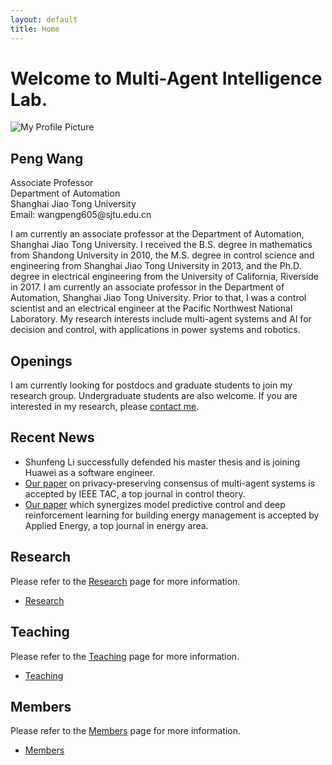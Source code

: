 ```yaml
---
layout: default
title: Home
---
```


# Welcome to Multi-Agent Intelligence Lab.

<div class="profile-container">
    <img src="{{ '/assets/images/profile/PengWang.jpg' | relative_url }}" alt="My Profile Picture" class="profile-image">
    <div class="profile-info">
        <h2>Peng Wang</h2>
        <div class="contact-info">
            <p>Associate Professor<br>
            Department of Automation<br>
            Shanghai Jiao Tong University<br>
            Email: wangpeng605@sjtu.edu.cn</p>
        </div>
        <p>I am currently an associate professor at the Department of Automation, Shanghai Jiao Tong University. I received the B.S. degree in mathematics from Shandong University in 2010, the M.S. degree in control science and engineering from Shanghai Jiao Tong University in 2013, and the Ph.D. degree in electrical engineering from the University of California, Riverside in 2017. I am currently an associate professor in the Department of Automation, Shanghai Jiao Tong University. Prior to that, I was a control scientist and an electrical engineer at the Pacific Northwest National Laboratory. My research interests include multi-agent systems and AI for decision and control, with applications in power systems and robotics.</p>
    </div>
</div>


## Openings

I am currently looking for postdocs and graduate students to join my research group. 
Undergraduate students are also welcome.
If you are interested in my research, please [contact me](mailto:wangpeng605@sjtu.edu.cn). 

## Recent News

- Shunfeng Li successfully defended his master thesis and is joining Huawei as a software engineer.
- [Our paper](https://ieeexplore.ieee.org/abstract/document/10877776) on privacy-preserving consensus of multi-agent systems is accepted by IEEE TAC, a top journal in control theory.
- [Our paper](https://www.sciencedirect.com/science/article/pii/S0306261924017112) which synergizes model predictive control and deep reinforcement learning for building energy management is accepted by Applied Energy, a top journal in energy area.

## Research
Please refer to the [Research](/research/) page for more information.
- [Research](/research/)

## Teaching
Please refer to the [Teaching](/teaching/) page for more information.
- [Teaching](/teaching/)

## Members
Please refer to the [Members](/members/) page for more information.
- [Members](/members/)

